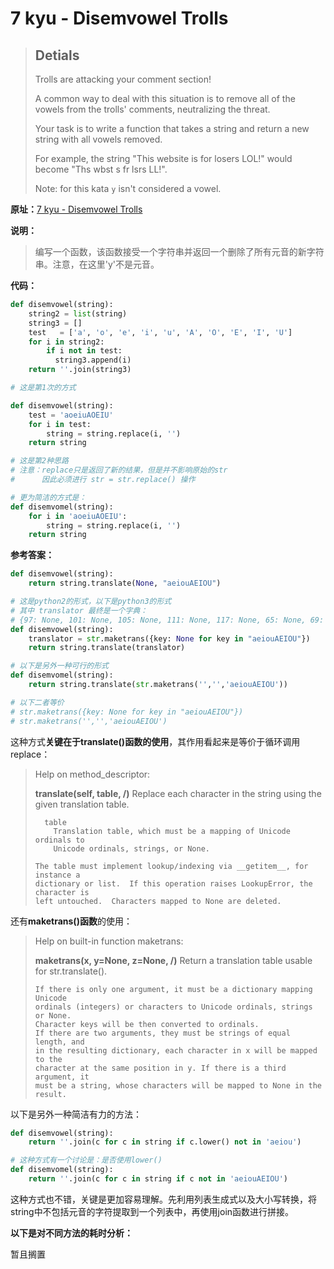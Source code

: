 # 7 kyu - Disemvowel Trolls


>## Detials
>
>Trolls are attacking your comment section!
>
>A common way to deal with this situation is to remove all of the vowels from the trolls' comments, neutralizing the threat.
>
>Your task is to write a function that takes a string and return a new string with all vowels removed.
>
>For example, the string "This website is for losers LOL!" would become "Ths wbst s fr lsrs LL!".
>
>Note: for this kata `y` isn't considered a vowel.



**原址：**[7 kyu - Disemvowel Trolls](<https://www.codewars.com/kata/52fba66badcd10859f00097e>)



**说明：**

> 编写一个函数，该函数接受一个字符串并返回一个删除了所有元音的新字符串。注意，在这里'y'不是元音。



**代码：**

```python
def disemvowel(string):
    string2 = list(string)
    string3 = []
    test   = ['a', 'o', 'e', 'i', 'u', 'A', 'O', 'E', 'I', 'U']
    for i in string2:
        if i not in test:
          string3.append(i)
    return ''.join(string3)

# 这是第1次的方式
```

```python
def disemvowel(string):
    test = 'aoeiuAOEIU'
    for i in test:
        string = string.replace(i, '')
    return string

# 这是第2种思路
# 注意：replace只是返回了新的结果，但是并不影响原始的str
#	   因此必须进行 str = str.replace() 操作

# 更为简洁的方式是：
def disemvomel(string):
    for i in 'aoeiuAOEIU':
        string = string.replace(i, '')
    return string
```



**参考答案：**

```python
def disemvowel(string):
    return string.translate(None, "aeiouAEIOU")

# 这是python2的形式，以下是python3的形式
# 其中 translator 最终是一个字典：
# {97: None, 101: None, 105: None, 111: None, 117: None, 65: None, 69: None, 73: None, 79: None, 85: None}
def disemvowel(string):
    translator = str.maketrans({key: None for key in "aeiouAEIOU"})
    return string.translate(translator)

# 以下是另外一种可行的形式
def disemvomel(string):
    return string.translate(str.maketrans('','','aeiouAEIOU'))

# 以下二者等价
# str.maketrans({key: None for key in "aeiouAEIOU"})
# str.maketrans('','','aeiouAEIOU')
```

这种方式**关键在于translate()函数的使用**，其作用看起来是等价于循环调用replace：

> Help on method_descriptor:
>
> **translate(self, table, /)**
>     Replace each character in the string using the given translation table.
>
>       table
>         Translation table, which must be a mapping of Unicode ordinals to
>         Unicode ordinals, strings, or None.
>    
>     The table must implement lookup/indexing via __getitem__, for instance a
>     dictionary or list.  If this operation raises LookupError, the character is
>     left untouched.  Characters mapped to None are deleted.

还有**maketrans()函数**的使用：

> Help on built-in function maketrans:
>
> **maketrans(x, y=None, z=None, /)**
>     Return a translation table usable for str.translate().
>
>     If there is only one argument, it must be a dictionary mapping Unicode
>     ordinals (integers) or characters to Unicode ordinals, strings or None.
>     Character keys will be then converted to ordinals.
>     If there are two arguments, they must be strings of equal length, and
>     in the resulting dictionary, each character in x will be mapped to the
>     character at the same position in y. If there is a third argument, it
>     must be a string, whose characters will be mapped to None in the result.

以下是另外一种简洁有力的方法：

```python
def disemvowel(string):
    return ''.join(c for c in string if c.lower() not in 'aeiou')

# 这种方式有一个讨论是：是否使用lower()
def disemvomel(string):
    return ''.join(c for c in string if c not in 'aeiouAEIOU')
```

这种方式也不错，关键是更加容易理解。先利用列表生成式以及大小写转换，将string中不包括元音的字符提取到一个列表中，再使用join函数进行拼接。



**以下是对不同方法的耗时分析：**

暂且搁置



